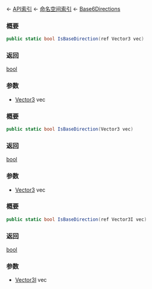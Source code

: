 ← [API索引](Api-Index) ← [命名空间索引](Namespace-Index) ← [Base6Directions](VRageMath.Base6Directions)

### 概要

```csharp
public static bool IsBaseDirection(ref Vector3 vec)
```



### 返回

[bool](https://docs.microsoft.com/en-us/dotnet/api/System.Boolean?view=netframework-4.6)



### 参数

* [Vector3](VRageMath.Vector3) vec
### 概要

```csharp
public static bool IsBaseDirection(Vector3 vec)
```



### 返回

[bool](https://docs.microsoft.com/en-us/dotnet/api/System.Boolean?view=netframework-4.6)



### 参数

* [Vector3](VRageMath.Vector3) vec
### 概要

```csharp
public static bool IsBaseDirection(ref Vector3I vec)
```



### 返回

[bool](https://docs.microsoft.com/en-us/dotnet/api/System.Boolean?view=netframework-4.6)



### 参数

* [Vector3I](VRageMath.Vector3I) vec
